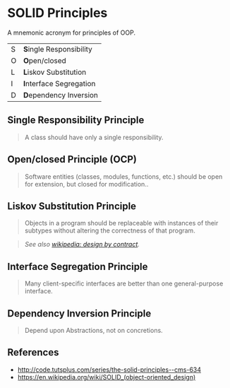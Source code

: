 # SOLID Principles

A mnemonic acronym for principles of OOP.

|   |                           |
|---|---------------------------|
| S | **S**ingle Responsibility |
| O | **O**pen/closed           |
| L | **L**iskov Substitution   |
| I | **I**nterface Segregation |
| D | **D**ependency Inversion  |

## Single Responsibility Principle

> A class should have only a single responsibility.

## Open/closed Principle (OCP)

> Software entities (classes, modules, functions, etc.) should be open for extension, but closed for modification..

## Liskov Substitution Principle

> Objects in a program should be replaceable with instances of their subtypes without altering the correctness of that program.

> *See also [wikipedia: design by contract](https://en.wikipedia.org/wiki/Design_by_contract).*

## Interface Segregation Principle

> Many client-specific interfaces are better than one general-purpose interface.

## Dependency Inversion Principle

> Depend upon Abstractions, not on concretions.

## References

-   <http://code.tutsplus.com/series/the-solid-principles--cms-634>
-   <https://en.wikipedia.org/wiki/SOLID_(object-oriented_design)>
